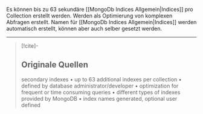 Es können bis zu 63 sekundäre [[MongoDb Indices Allgemein|Indices]] pro Collection erstellt werden. Werden als Optimierung von komplexen Abfragen erstellt. Namen für [[MongoDb Indices Allgemein|Indices]] werden automatisch erstellt, können aber auch selber gesetzt werden.

---

>[!cite]-
> ## Originale Quellen
> secondary indexes
• up to 63 additional indexes per collection
• defined by database administrator/developer
• optimization for frequent or time consuming queries
• different types of indexes provided by MongoDB
• index names generated, optional user defined